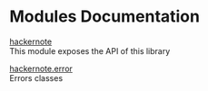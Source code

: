 # Modules Documentation

[hackernote](https://github.com/pyrustic/hackernote/blob/master/docs/modules/content/hackernote/README.md#module-overview)
<br>
This module exposes the API of this library


[hackernote.error](https://github.com/pyrustic/hackernote/blob/master/docs/modules/content/hackernote.error/README.md#module-overview)
<br>
Errors classes



